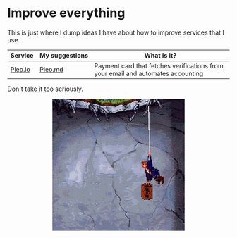 # Improve everything

This is just where I dump ideas I have about how to improve services that I use.

| Service                    | My&nbsp;suggestions     | What is it?                                                                      |
| -------------------------- | ----------------------- | -------------------------------------------------------------------------------- |
| [Pleo.io](https://pleo.io) | [Pleo.md](Pleo/Pleo.md) | Payment card that fetches verifications from your email and automates accounting |

Don't take it too seriously.

<p align="center">
<img src="https://github.com/fabianmossberg/fabianmossberg/blob/main/monkeyisland.gif?raw=true">
</p>